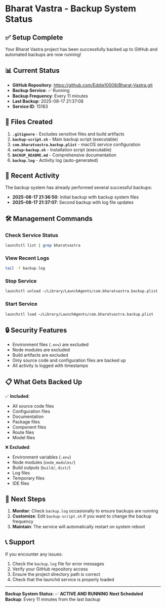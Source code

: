 # Bharat Vastra - Backup System Status

## ✅ Setup Complete

Your Bharat Vastra project has been successfully backed up to GitHub and automated backups are now running!

## 📊 Current Status

- **GitHub Repository**: https://github.com/Eddie10008/Bharat-Vastra.git
- **Backup Service**: ✅ Running
- **Backup Frequency**: Every 11 minutes
- **Last Backup**: 2025-08-17 21:37:08
- **Service ID**: 15183

## 📁 Files Created

1. **`.gitignore`** - Excludes sensitive files and build artifacts
2. **`backup-script.sh`** - Main backup script (executable)
3. **`com.bharatvastra.backup.plist`** - macOS service configuration
4. **`setup-backup.sh`** - Installation script (executable)
5. **`BACKUP_README.md`** - Comprehensive documentation
6. **`backup.log`** - Activity log (auto-generated)

## 🔄 Recent Activity

The backup system has already performed several successful backups:

- **2025-08-17 21:36:50**: Initial backup with backup system files
- **2025-08-17 21:37:07**: Second backup with log file updates

## 🛠️ Management Commands

### Check Service Status
```bash
launchctl list | grep bharatvastra
```

### View Recent Logs
```bash
tail -f backup.log
```

### Stop Service
```bash
launchctl unload ~/Library/LaunchAgents/com.bharatvastra.backup.plist
```

### Start Service
```bash
launchctl load ~/Library/LaunchAgents/com.bharatvastra.backup.plist
```

## 🔒 Security Features

- Environment files (`.env`) are excluded
- Node modules are excluded
- Build artifacts are excluded
- Only source code and configuration files are backed up
- All activity is logged with timestamps

## 📋 What Gets Backed Up

✅ **Included**:
- All source code files
- Configuration files
- Documentation
- Package files
- Component files
- Route files
- Model files

❌ **Excluded**:
- Environment variables (`.env`)
- Node modules (`node_modules/`)
- Build outputs (`build/`, `dist/`)
- Log files
- Temporary files
- IDE files

## 🚀 Next Steps

1. **Monitor**: Check `backup.log` occasionally to ensure backups are running
2. **Customize**: Edit `backup-script.sh` if you want to change the backup frequency
3. **Maintain**: The service will automatically restart on system reboot

## 📞 Support

If you encounter any issues:
1. Check the `backup.log` file for error messages
2. Verify your GitHub repository access
3. Ensure the project directory path is correct
4. Check that the launchd service is properly loaded

---

**Backup System Status**: ✅ **ACTIVE AND RUNNING**
**Next Scheduled Backup**: Every 11 minutes from the last backup
